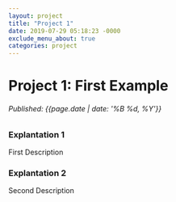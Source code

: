 ```yaml
---
layout: project
title: "Project 1"
date: 2019-07-29 05:18:23 -0000
exclude_menu_about: true
categories: project
---
```


# Project 1: First Example
###### *Published: {{page.date | date: '%B %d, %Y'}}*
### Explantation 1
First Description
### Explantation 2
Second Description

